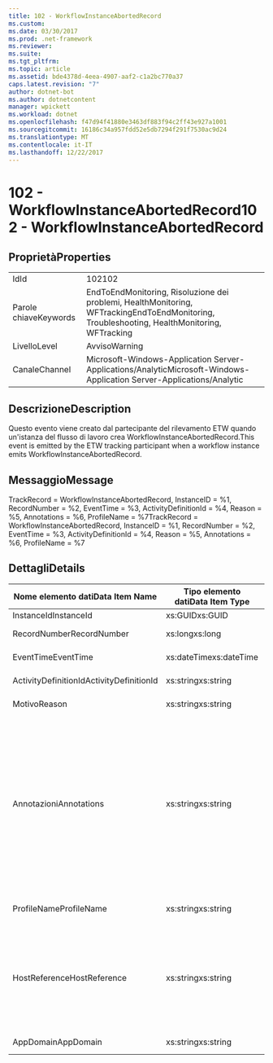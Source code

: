 ```yaml
---
title: 102 - WorkflowInstanceAbortedRecord
ms.custom: 
ms.date: 03/30/2017
ms.prod: .net-framework
ms.reviewer: 
ms.suite: 
ms.tgt_pltfrm: 
ms.topic: article
ms.assetid: bde4378d-4eea-4907-aaf2-c1a2bc770a37
caps.latest.revision: "7"
author: dotnet-bot
ms.author: dotnetcontent
manager: wpickett
ms.workload: dotnet
ms.openlocfilehash: f47d94f41880e3463df883f94c2ff43e927a1001
ms.sourcegitcommit: 16186c34a957fdd52e5db7294f291f7530ac9d24
ms.translationtype: MT
ms.contentlocale: it-IT
ms.lasthandoff: 12/22/2017
---
```

# <a name="102---workflowinstanceabortedrecord"></a><span data-ttu-id="09402-102">102 - WorkflowInstanceAbortedRecord</span><span class="sxs-lookup"><span data-stu-id="09402-102">102 - WorkflowInstanceAbortedRecord</span></span>
## <a name="properties"></a><span data-ttu-id="09402-103">Proprietà</span><span class="sxs-lookup"><span data-stu-id="09402-103">Properties</span></span>  
  
|||  
|-|-|  
|<span data-ttu-id="09402-104">Id</span><span class="sxs-lookup"><span data-stu-id="09402-104">Id</span></span>|<span data-ttu-id="09402-105">102</span><span class="sxs-lookup"><span data-stu-id="09402-105">102</span></span>|  
|<span data-ttu-id="09402-106">Parole chiave</span><span class="sxs-lookup"><span data-stu-id="09402-106">Keywords</span></span>|<span data-ttu-id="09402-107">EndToEndMonitoring, Risoluzione dei problemi, HealthMonitoring, WFTracking</span><span class="sxs-lookup"><span data-stu-id="09402-107">EndToEndMonitoring, Troubleshooting, HealthMonitoring, WFTracking</span></span>|  
|<span data-ttu-id="09402-108">Livello</span><span class="sxs-lookup"><span data-stu-id="09402-108">Level</span></span>|<span data-ttu-id="09402-109">Avviso</span><span class="sxs-lookup"><span data-stu-id="09402-109">Warning</span></span>|  
|<span data-ttu-id="09402-110">Canale</span><span class="sxs-lookup"><span data-stu-id="09402-110">Channel</span></span>|<span data-ttu-id="09402-111">Microsoft-Windows-Application Server-Applications/Analytic</span><span class="sxs-lookup"><span data-stu-id="09402-111">Microsoft-Windows-Application Server-Applications/Analytic</span></span>|  
  
## <a name="description"></a><span data-ttu-id="09402-112">Descrizione</span><span class="sxs-lookup"><span data-stu-id="09402-112">Description</span></span>  
 <span data-ttu-id="09402-113">Questo evento viene creato dal partecipante del rilevamento ETW quando un'istanza del flusso di lavoro crea WorkflowInstanceAbortedRecord.</span><span class="sxs-lookup"><span data-stu-id="09402-113">This event is emitted by the ETW tracking participant when a workflow instance emits WorkflowInstanceAbortedRecord.</span></span>  
  
## <a name="message"></a><span data-ttu-id="09402-114">Messaggio</span><span class="sxs-lookup"><span data-stu-id="09402-114">Message</span></span>  
 <span data-ttu-id="09402-115">TrackRecord = WorkflowInstanceAbortedRecord, InstanceID = %1, RecordNumber = %2, EventTime = %3, ActivityDefinitionId = %4, Reason = %5, Annotations = %6, ProfileName = %7</span><span class="sxs-lookup"><span data-stu-id="09402-115">TrackRecord = WorkflowInstanceAbortedRecord, InstanceID = %1, RecordNumber = %2, EventTime = %3, ActivityDefinitionId = %4, Reason = %5, Annotations = %6, ProfileName = %7</span></span>  
  
## <a name="details"></a><span data-ttu-id="09402-116">Dettagli</span><span class="sxs-lookup"><span data-stu-id="09402-116">Details</span></span>  
  
|<span data-ttu-id="09402-117">Nome elemento dati</span><span class="sxs-lookup"><span data-stu-id="09402-117">Data Item Name</span></span>|<span data-ttu-id="09402-118">Tipo elemento dati</span><span class="sxs-lookup"><span data-stu-id="09402-118">Data Item Type</span></span>|<span data-ttu-id="09402-119">Descrizione</span><span class="sxs-lookup"><span data-stu-id="09402-119">Description</span></span>|  
|--------------------|--------------------|-----------------|  
|<span data-ttu-id="09402-120">InstanceId</span><span class="sxs-lookup"><span data-stu-id="09402-120">InstanceId</span></span>|<span data-ttu-id="09402-121">xs:GUID</span><span class="sxs-lookup"><span data-stu-id="09402-121">xs:GUID</span></span>|<span data-ttu-id="09402-122">ID istanza del flusso di lavoro.</span><span class="sxs-lookup"><span data-stu-id="09402-122">The instance id for the workflow</span></span>|  
|<span data-ttu-id="09402-123">RecordNumber</span><span class="sxs-lookup"><span data-stu-id="09402-123">RecordNumber</span></span>|<span data-ttu-id="09402-124">xs:long</span><span class="sxs-lookup"><span data-stu-id="09402-124">xs:long</span></span>|<span data-ttu-id="09402-125">Numero di sequenza del record creato.</span><span class="sxs-lookup"><span data-stu-id="09402-125">The sequence number of the emitted record</span></span>|  
|<span data-ttu-id="09402-126">EventTime</span><span class="sxs-lookup"><span data-stu-id="09402-126">EventTime</span></span>|<span data-ttu-id="09402-127">xs:dateTime</span><span class="sxs-lookup"><span data-stu-id="09402-127">xs:dateTime</span></span>|<span data-ttu-id="09402-128">Ora di creazione dell'evento in UTC.</span><span class="sxs-lookup"><span data-stu-id="09402-128">The time in UTC when the event was emitted</span></span>|  
|<span data-ttu-id="09402-129">ActivityDefinitionId</span><span class="sxs-lookup"><span data-stu-id="09402-129">ActivityDefinitionId</span></span>|<span data-ttu-id="09402-130">xs:string</span><span class="sxs-lookup"><span data-stu-id="09402-130">xs:string</span></span>|<span data-ttu-id="09402-131">Nome dell'attività radice nel flusso di lavoro.</span><span class="sxs-lookup"><span data-stu-id="09402-131">The name of the root activity in the workflow</span></span>|  
|<span data-ttu-id="09402-132">Motivo</span><span class="sxs-lookup"><span data-stu-id="09402-132">Reason</span></span>|<span data-ttu-id="09402-133">xs:string</span><span class="sxs-lookup"><span data-stu-id="09402-133">xs:string</span></span>|<span data-ttu-id="09402-134">Motivo per cui il flusso di lavoro è stato interrotto.</span><span class="sxs-lookup"><span data-stu-id="09402-134">The reason the workflow was aborted</span></span>|  
|<span data-ttu-id="09402-135">Annotazioni</span><span class="sxs-lookup"><span data-stu-id="09402-135">Annotations</span></span>|<span data-ttu-id="09402-136">xs:string</span><span class="sxs-lookup"><span data-stu-id="09402-136">xs:string</span></span>|<span data-ttu-id="09402-137">Annotazioni aggiunte a questo evento.</span><span class="sxs-lookup"><span data-stu-id="09402-137">The annotations that were added to this event.</span></span>  <span data-ttu-id="09402-138">I valori vengono archiviati in un elemento xml nel formato \<elementi >\< nome elemento = "Nomeannotazione" Type = "> Valoreannotazione\</item > \< /items >.</span><span class="sxs-lookup"><span data-stu-id="09402-138">The values are stored in an xml element in the format \<items>\< item  name = "annotationName" type="System.String">annotationValue\</item>\</items>.</span></span>  <span data-ttu-id="09402-139">Se viene specificata alcuna annotazione, la stringa contiene \<elementi / >.</span><span class="sxs-lookup"><span data-stu-id="09402-139">If no annotations are specified then the string contains \<items/>.</span></span> <span data-ttu-id="09402-140">La dimensione dell'evento ETW è limitata da quella del buffer ETW o dal payload massimo per un evento ETW.</span><span class="sxs-lookup"><span data-stu-id="09402-140">The ETW event size is limited by the ETW buffer size or the max payload for an ETW event.</span></span> <span data-ttu-id="09402-141">Se la dimensione dell'evento supera i limiti ETW, l'evento viene troncato eliminando le annotazioni e sostituendo il valore di annotazione con \<elementi >...  \< /items >.</span><span class="sxs-lookup"><span data-stu-id="09402-141">If the size of the event exceeds the ETW limits, then the event is truncated by dropping the annotations and replacing the annotation value with \<items>...\</items>.</span></span>|  
|<span data-ttu-id="09402-142">ProfileName</span><span class="sxs-lookup"><span data-stu-id="09402-142">ProfileName</span></span>|<span data-ttu-id="09402-143">xs:string</span><span class="sxs-lookup"><span data-stu-id="09402-143">xs:string</span></span>|<span data-ttu-id="09402-144">Nome o profilo di rilevamento che ha determinato la creazione di questo evento.</span><span class="sxs-lookup"><span data-stu-id="09402-144">The name or the tracking profile that resulted in this event being emitted</span></span>|  
|<span data-ttu-id="09402-145">HostReference</span><span class="sxs-lookup"><span data-stu-id="09402-145">HostReference</span></span>|<span data-ttu-id="09402-146">xs:string</span><span class="sxs-lookup"><span data-stu-id="09402-146">xs:string</span></span>|<span data-ttu-id="09402-147">Per i servizi ospitati su Web questo campo identifica in modo univoco il servizio nella gerarchia Web.</span><span class="sxs-lookup"><span data-stu-id="09402-147">For web hosted services, this field uniquely identifies the service in the web hierarchy.</span></span>  <span data-ttu-id="09402-148">Il formato viene definito come ' nome sito Web dell'applicazione virtuale percorso &#124; Percorso virtuale servizio &#124; Nomeservizio ' esempio: ' Default Web Site/CalculatorApplication &#124;/CalculatorService.svc &#124; CalculatorService'</span><span class="sxs-lookup"><span data-stu-id="09402-148">Its format is defined as 'Web Site Name Application Virtual Path&#124;Service Virtual Path&#124;ServiceName' Example: 'Default Web Site/CalculatorApplication&#124;/CalculatorService.svc&#124;CalculatorService'</span></span>|  
|<span data-ttu-id="09402-149">AppDomain</span><span class="sxs-lookup"><span data-stu-id="09402-149">AppDomain</span></span>|<span data-ttu-id="09402-150">xs:string</span><span class="sxs-lookup"><span data-stu-id="09402-150">xs:string</span></span>|<span data-ttu-id="09402-151">Stringa restituita da AppDomain.CurrentDomain.FriendlyName.</span><span class="sxs-lookup"><span data-stu-id="09402-151">The string returned by AppDomain.CurrentDomain.FriendlyName.</span></span>|
